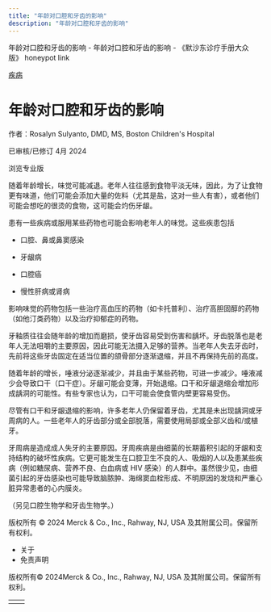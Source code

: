 ```yaml
---
title: "年龄对口腔和牙齿的影响"
description: "年龄对口腔和牙齿的影响"
---
```


﻿年龄对口腔和牙齿的影响 \- 年龄对口腔和牙齿的影响 \- 《默沙东诊疗手册大众版》 honeypot link



[疾病](https://www.merckmanuals.com/home/resourcespages/healthyliving_rel2.3)

# 年龄对口腔和牙齿的影响

作者：Rosalyn Sulyanto, DMD, MS, Boston Children's Hospital

已审核/已修订 4月 2024

浏览专业版

随着年龄增长，味觉可能减退。老年人往往感到食物平淡无味，因此，为了让食物更有味道，他们可能会添加大量的佐料（尤其是盐，这对一些人有害），或者他们可能会想吃的很烫的食物，这可能会灼伤牙龈。

患有一些疾病或服用某些药物也可能会影响老年人的味觉。这些疾患包括

- 口腔、鼻或鼻窦感染

- 牙龈病

- 口腔癌

- 慢性肝病或肾病


影响味觉的药物包括一些治疗高血压的药物（如卡托普利）、治疗高胆固醇的药物（如他汀类药物）以及治疗抑郁症的药物。

牙釉质往往会随年龄的增加而磨损，使牙齿容易受到伤害和龋坏。牙齿脱落也是老年人无法咀嚼的主要原因，因此可能无法摄入足够的营养。当老年人失去牙齿时，先前将这些牙齿固定在适当位置的颌骨部分逐渐退缩，并且不再保持先前的高度。

随着年龄的增长，唾液分泌逐渐减少，并且由于某些药物，可进一步减少。唾液减少会导致口干（口干症）。牙龈可能会变薄，开始退缩。口干和牙龈退缩会增加形成龋洞的可能性。有些专家也认为，口干可能会使食管内壁更容易受伤。

尽管有口干和牙龈退缩的影响，许多老年人仍保留着牙齿，尤其是未出现龋洞或牙周病的人。一些老年人的牙齿部分或全部脱落，需要使用局部或全部义齿和/或植牙。

牙周病是造成成人失牙的主要原因。牙周疾病是由细菌的长期蓄积引起的牙龈和支持结构的破坏性疾病。它更可能发生在口腔卫生不良的人、吸烟的人以及患某些疾病（例如糖尿病、营养不良、白血病或 HIV 感染）的人群中。虽然很少见，由细菌引起的牙齿感染也可能导致脑脓肿、海绵窦血栓形成、不明原因的发烧和严重心脏异常患者的心内膜炎。

（另见口腔生物学和牙齿生物学。）



版权所有 © 2024
Merck & Co., Inc., Rahway, NJ, USA 及其附属公司。保留所有权利。

- 关于
- 免责声明

版权所有© 2024Merck & Co., Inc., Rahway, NJ, USA 及其附属公司。保留所有权利。

|     |     |
| --- | --- |
|  |  |